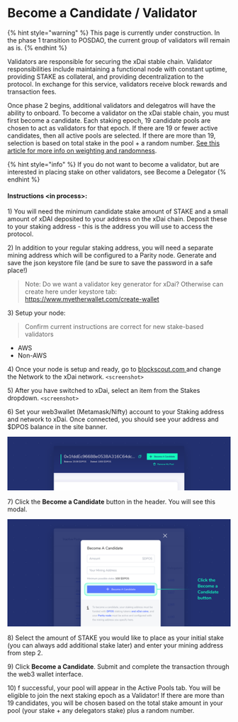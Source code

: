 # Become a Candidate / Validator

{% hint style="warning" %}
This page is currently under construction. In the phase 1 transition to POSDAO, the current group of validators will remain as is.
{% endhint %}

Validators are responsible for securing the xDai stable chain. Validator responsibilities include maintaining a functional node with constant uptime, providing STAKE as collateral, and providing decentralization to the protocol. In exchange for this service, validators receive block rewards and transaction fees.

Once phase 2 begins, additional validators and delegatros will have the ability to onboard. To become a validator on the xDai stable chain, you must first become a candidate. Each staking epoch, 19 candidate pools are chosen to act as validators for that epoch. If there are 19 or fewer active candidates, then all active pools are selected. If there are more than 19, selection is based on total stake in the pool + a random number. [See this article for more info on weighting and randomness](https://forum.poa.network/t/reliable-randomness-bringing-on-chain-entropy-to-the-xdai-stable-chain/3015).

{% hint style="info" %}
If you do not want to become a validator, but are interested in placing stake on other validators, see Become a Delegator
{% endhint %}

#### Instructions &lt;in process&gt;:

1\) You will need the minimum candidate stake amount of STAKE and a small amount of xDAI deposited to your address on the xDai chain. Deposit these to your staking address - this is the address you will use to access the protocol. 

2\) In addition to your regular staking address, you will need a separate mining address which will be configured to a Parity node. Generate and save the json keystore file \(and be sure to save the password in a safe place!\) 

> Note: Do we want a validator key generator for xDai? Otherwise can create here under keystore tab: https://www.myetherwallet.com/create-wallet

3\) Setup your node:

> Confirm current instructions are correct for new stake-based validators

* AWS
* Non-AWS

4\) Once your node is setup and ready, go to [blockscout.com ](http://blockscout.com/)and change the Network to the xDai network. `<screenshot>`

5\) After you have switched to xDai, select an item from the Stakes dropdown. `<screenshot>`

6\) Set your web3wallet \(Metamask/Nifty\) account to your Staking address and network to xDai. Once connected, you should see your address and $DPOS balance in the site banner.

![](../../.gitbook/assets/candidate_1.png)

7\)  Click the **Become a Candidate** button in the header. You will see this modal.

![](../../.gitbook/assets/candidate_2.png)

8\) Select the amount of STAKE you would like to place as your initial stake \(you can always add additional stake later\) and enter your mining address from step 2.

9\) Click **Become a Candidate**. Submit and complete the transaction through the web3 wallet interface.

10\) f successful, your pool will appear in the Active Pools tab. You will be eligible to join the next staking epoch as a Validator! If there are more than 19 candidates, you will be chosen based on the total stake amount in your pool \(your stake + any delegators stake\) plus a random number.

